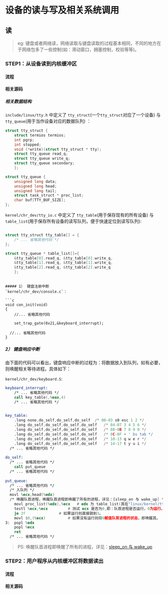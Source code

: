# 设备的读与写及相关系统调用
##  读

> eg: 键盘或者网络读，网络读取与键盘读取的过程基本相同，不同的地方在于网络包多了一些控制(如：滑动窗口，拥塞控制，校验等等)。

### STEP1：从设备读到内核缓冲区
#### 流程

#### 相关源码

##### 相关数据结构
`include/linux/tty.h` 中定义了 `tty_struct`(一个`tty_struct`对应了一个设备) 与 `tty_queue`(用于当作设备对应的数据队列) ：

```c
struct tty_struct {
	struct termios termios;
	int pgrp;
	int stopped;
	void (*write)(struct tty_struct * tty);
	struct tty_queue read_q;
	struct tty_queue write_q;
	struct tty_queue secondary;
	};

struct tty_queue {
	unsigned long data;
	unsigned long head;
	unsigned long tail;
	struct task_struct * proc_list;
	char buf[TTY_BUF_SIZE];
};
```


`kernel/chr_dev/tty_io.c` 中定义了 `tty_table`(用于保存现有的所有设备) 与 `table_list`(用于保存所有设备的读写队列，便于快速定位到读写队列):

```c

struct tty_struct tty_table[] = {
	/* ... 省略其他代码 */
};

struct tty_queue * table_list[]={
	&tty_table[0].read_q, &tty_table[0].write_q,
	&tty_table[1].read_q, &tty_table[1].write_q,
	&tty_table[2].read_q, &tty_table[2].write_q
	};

```
```

##### 1） 键盘注册中断
`kernel/chr_dev/console.c`：

```c
void con_init(void)
{
	//... 省略其他代码
  
	set_trap_gate(0x21,&keyboard_interrupt);
	
  //... 省略其他代码
}
```

##### 2） 键盘响应中断

由下面的代码可以看出，键盘响应中断的过程为：将数据放入到队列，如有必要，则唤醒相关等待进程。具体如下：

`kernel/chr_dev/keyboard.S`:

```asm
keyboard_interrupt:
	/* ... 省略其他代码 */
	call key_table(,%eax,4)
	/* ... 省略其他代码 */
  

key_table:
	.long none,do_self,do_self,do_self	/* 00-03 s0 esc 1 2 */
	.long do_self,do_self,do_self,do_self	/* 04-07 3 4 5 6 */
	.long do_self,do_self,do_self,do_self	/* 08-0B 7 8 9 0 */
	.long do_self,do_self,do_self,do_self	/* 0C-0F + ' bs tab */
	.long do_self,do_self,do_self,do_self	/* 10-13 q w e r */
	.long do_self,do_self,do_self,do_self	/* 14-17 t y u i */
  /* ... 省略其他代码 */
  
do_self:
  /* ... 省略其他代码 */
	call put_queue
  /* ... 省略其他代码 */
  
put_queue:
  /* ... 省略其他代码 */
  /* 入队列 */
  movl %ecx,head(%edx)
  /* 唤醒队首进程，唤醒队首进程即唤醒了所有的进程，详见：[sleep_on 与 wake_up] */
	movl proc_list(%edx),%ecx	# edx 为 table_list(其在"linux/kernel/tty_io.c"被定义为读写队列的集合)，proc_list(%edx)即为队首进程的状态。
	testl %ecx,%ecx			# 测试 ecx 是否为0,即：队首进程是否运行，0为运行。
	je 3f				# 如果运行则直接跳到3。
	movl $0,(%ecx)			# 如果没有运行则将0赋值队首进程的状态，即唤醒其。
3:	popl %edx
	popl %ecx
	ret
  /* ... 省略其他代码 */
```

> PS: 唤醒队首进程即唤醒了所有的进程，详见：[sleep_on 与 wake_up](https://github.com/lcdzhao/operating_system/tree/master/theory/3.%20%E8%BF%9B%E7%A8%8B/5.%20%E8%BF%9B%E7%A8%8B%E7%94%9F%E5%91%BD%E5%91%A8%E6%9C%9F%E5%8F%8A%E8%B0%83%E5%BA%A6#sleep_on)



### STEP2：用户程序从内核缓冲区将数据读出
#### 流程

#### 相关源码
